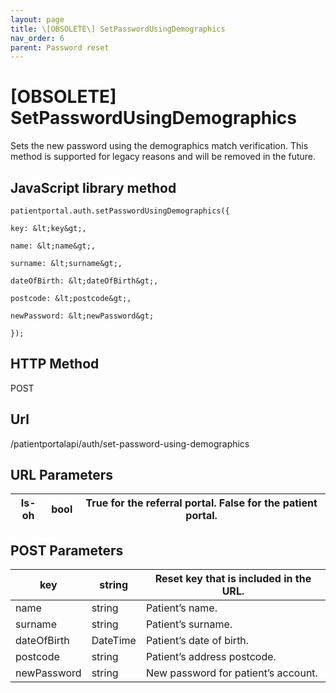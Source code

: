 ```yaml
---
layout: page
title: \[OBSOLETE\] SetPasswordUsingDemographics
nav_order: 6
parent: Password reset
---
```


# \[OBSOLETE\] SetPasswordUsingDemographicsSets the new password using the demographics match verification. This method is supported for legacy reasons and will be removed in the future.## JavaScript library method```patientportal.auth.setPasswordUsingDemographics({key: &lt;key&gt;,name: &lt;name&gt;,surname: &lt;surname&gt;,dateOfBirth: &lt;dateOfBirth&gt;,postcode: &lt;postcode&gt;,newPassword: &lt;newPassword&gt;});```## HTTP MethodPOST## ****Url****/patientportalapi/auth/set-password-using-demographics## URL Parameters| Is-oh | bool | True for the referral portal. False for the patient portal. || --- | --- | --- |## POST Parameters| key | string | Reset key that is included in the URL. || --- | --- | --- || name | string | Patient’s name. || surname | string | Patient’s surname. || dateOfBirth | DateTime | Patient’s date of birth. || postcode | string | Patient’s address postcode. || newPassword | string | New password for patient’s account. |